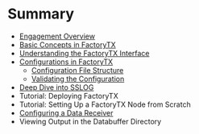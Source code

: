 # Summary

* [Engagement Overview](README.md)
* [Basic Concepts in FactoryTX](basic-concepts-in-factorytx.md)
* [Understanding the FactoryTX Interface](understanding-the-factorytx-interface.md)
* [Configurations in FactoryTX](configurations-in-factorytx.md)
  * [Configuration File Structure](understanding-the-factorytx-interface/configuration-file-structure.md)
  * [Validating the Configuration](understanding-the-factorytx-interface/validating-the-configuration.md)
* [Deep Dive into SSLOG](deep-dive-into-sslog.md)
* Tutorial: Deploying FactoryTX
* Tutorial: Setting Up a FactoryTX Node from Scratch
* [Configuring a Data Receiver](configuring-a-data-receiver.md)
* Viewing Output in the Databuffer Directory


